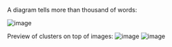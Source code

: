 A diagram tells more than thousand of words:

![image](https://github.com/user-attachments/assets/a07f305d-552a-4d32-a84e-0ba585633ff7)

Preview of clusters on top of images: 
![image](https://github.com/user-attachments/assets/16e52173-050d-4c62-8d93-40ae52a5131e)
![image](https://github.com/user-attachments/assets/ada5f797-afc0-456a-a52c-472b3aa143c9)
